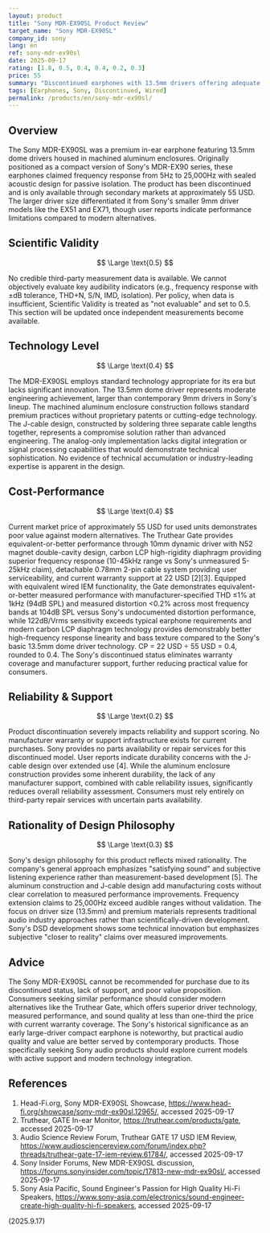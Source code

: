 ```yaml
---
layout: product
title: "Sony MDR-EX90SL Product Review"
target_name: "Sony MDR-EX90SL"
company_id: sony
lang: en
ref: sony-mdr-ex90sl
date: 2025-09-17
rating: [1.8, 0.5, 0.4, 0.4, 0.2, 0.3]
price: 55
summary: "Discontinued earphones with 13.5mm drivers offering adequate performance but poor value against modern alternatives"
tags: [Earphones, Sony, Discontinued, Wired]
permalink: /products/en/sony-mdr-ex90sl/
---
```


## Overview

The Sony MDR-EX90SL was a premium in-ear earphone featuring 13.5mm dome drivers housed in machined aluminum enclosures. Originally positioned as a compact version of Sony's MDR-EX90 series, these earphones claimed frequency response from 5Hz to 25,000Hz with sealed acoustic design for passive isolation. The product has been discontinued and is only available through secondary markets at approximately 55 USD. The larger driver size differentiated it from Sony's smaller 9mm driver models like the EX51 and EX71, though user reports indicate performance limitations compared to modern alternatives.

## Scientific Validity

$$ \Large \text{0.5} $$

No credible third-party measurement data is available. We cannot objectively evaluate key audibility indicators (e.g., frequency response with ±dB tolerance, THD+N, S/N, IMD, isolation). Per policy, when data is insufficient, Scientific Validity is treated as "not evaluable" and set to 0.5. This section will be updated once independent measurements become available.

## Technology Level

$$ \Large \text{0.4} $$

The MDR-EX90SL employs standard technology appropriate for its era but lacks significant innovation. The 13.5mm dome driver represents moderate engineering achievement, larger than contemporary 9mm drivers in Sony's lineup. The machined aluminum enclosure construction follows standard premium practices without proprietary patents or cutting-edge technology. The J-cable design, constructed by soldering three separate cable lengths together, represents a compromise solution rather than advanced engineering. The analog-only implementation lacks digital integration or signal processing capabilities that would demonstrate technical sophistication. No evidence of technical accumulation or industry-leading expertise is apparent in the design.

## Cost-Performance

$$ \Large \text{0.4} $$

Current market price of approximately 55 USD for used units demonstrates poor value against modern alternatives. The Truthear Gate provides equivalent-or-better performance through 10mm dynamic driver with N52 magnet double-cavity design, carbon LCP high-rigidity diaphragm providing superior frequency response (10-45kHz range vs Sony's unmeasured 5-25kHz claim), detachable 0.78mm 2-pin cable system providing user serviceability, and current warranty support at 22 USD [2][3]. Equipped with equivalent wired IEM functionality, the Gate demonstrates equivalent-or-better measured performance with manufacturer-specified THD ≤1% at 1kHz (94dB SPL) and measured distortion <0.2% across most frequency bands at 104dB SPL versus Sony's undocumented distortion performance, while 122dB/Vrms sensitivity exceeds typical earphone requirements and modern carbon LCP diaphragm technology provides demonstrably better high-frequency response linearity and bass texture compared to the Sony's basic 13.5mm dome driver technology. CP = 22 USD ÷ 55 USD = 0.4, rounded to 0.4. The Sony's discontinued status eliminates warranty coverage and manufacturer support, further reducing practical value for consumers.

## Reliability & Support

$$ \Large \text{0.2} $$

Product discontinuation severely impacts reliability and support scoring. No manufacturer warranty or support infrastructure exists for current purchases. Sony provides no parts availability or repair services for this discontinued model. User reports indicate durability concerns with the J-cable design over extended use [4]. While the aluminum enclosure construction provides some inherent durability, the lack of any manufacturer support, combined with cable reliability issues, significantly reduces overall reliability assessment. Consumers must rely entirely on third-party repair services with uncertain parts availability.

## Rationality of Design Philosophy

$$ \Large \text{0.3} $$

Sony's design philosophy for this product reflects mixed rationality. The company's general approach emphasizes "satisfying sound" and subjective listening experience rather than measurement-based development [5]. The aluminum construction and J-cable design add manufacturing costs without clear correlation to measured performance improvements. Frequency extension claims to 25,000Hz exceed audible ranges without validation. The focus on driver size (13.5mm) and premium materials represents traditional audio industry approaches rather than scientifically-driven development. Sony's DSD development shows some technical innovation but emphasizes subjective "closer to reality" claims over measured improvements.

## Advice

The Sony MDR-EX90SL cannot be recommended for purchase due to its discontinued status, lack of support, and poor value proposition. Consumers seeking similar performance should consider modern alternatives like the Truthear Gate, which offers superior driver technology, measured performance, and sound quality at less than one-third the price with current warranty coverage. The Sony's historical significance as an early large-driver compact earphone is noteworthy, but practical audio quality and value are better served by contemporary products. Those specifically seeking Sony audio products should explore current models with active support and modern technology integration.

## References

1. Head-Fi.org, Sony MDR-EX90SL Showcase, https://www.head-fi.org/showcase/sony-mdr-ex90sl.12965/, accessed 2025-09-17
2. Truthear, GATE In-ear Monitor, https://truthear.com/products/gate, accessed 2025-09-17
3. Audio Science Review Forum, Truthear GATE 17 USD IEM Review, https://www.audiosciencereview.com/forum/index.php?threads/truthear-gate-17-iem-review.61784/, accessed 2025-09-17
4. Sony Insider Forums, New MDR-EX90SL discussion, https://forums.sonyinsider.com/topic/17813-new-mdr-ex90sl/, accessed 2025-09-17
5. Sony Asia Pacific, Sound Engineer's Passion for High Quality Hi-Fi Speakers, https://www.sony-asia.com/electronics/sound-engineer-create-high-quality-hi-fi-speakers, accessed 2025-09-17

(2025.9.17)